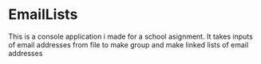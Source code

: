 # EmailLists
This is a console application i made for a school asignment. It takes inputs of email addresses from file to make group and make linked lists of email addresses
